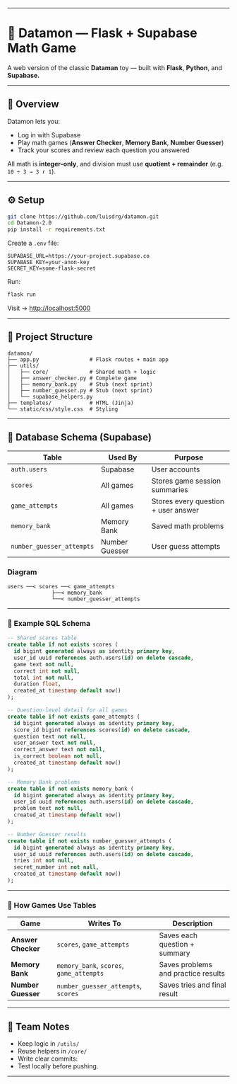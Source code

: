 
---

# 🧠 Datamon — Flask + Supabase Math Game

A web version of the classic **Dataman** toy — built with **Flask**, **Python**, and **Supabase.**

---

## 🚀 Overview

Datamon lets you:

* Log in with Supabase
* Play math games (**Answer Checker**, **Memory Bank**, **Number Guesser**)
* Track your scores and review each question you answered

All math is **integer-only**, and division must use **quotient + remainder** (e.g. `10 ÷ 3 → 3 r 1`).

---

## ⚙️ Setup

```bash
git clone https://github.com/luisdrg/datamon.git
cd Datamon-2.0
pip install -r requirements.txt
```

Create a `.env` file:

```env
SUPABASE_URL=https://your-project.supabase.co
SUPABASE_KEY=your-anon-key
SECRET_KEY=some-flask-secret
```

Run:

```bash
flask run
```

Visit → [http://localhost:5000](http://localhost:5000)

---

## 🧱 Project Structure

```
datamon/
├── app.py                # Flask routes + main app
├── utils/
│   ├── core/             # Shared math + logic
│   ├── answer_checker.py # Complete game
│   ├── memory_bank.py    # Stub (next sprint)
│   ├── number_guesser.py # Stub (next sprint)
│   └── supabase_helpers.py
├── templates/            # HTML (Jinja)
└── static/css/style.css  # Styling
```

---

## 🧮 Database Schema (Supabase)

| Table                     | Used By        | Purpose                             |
| ------------------------- | -------------- | ----------------------------------- |
| `auth.users`              | Supabase       | User accounts                       |
| `scores`                  | All games      | Stores game session summaries       |
| `game_attempts`           | All games      | Stores every question + user answer |
| `memory_bank`             | Memory Bank    | Saved math problems                 |
| `number_guesser_attempts` | Number Guesser | User guess attempts                 |

### Diagram

```
users ──< scores ──< game_attempts
              ├──< memory_bank
              └──< number_guesser_attempts
```

---

### 🧾 Example SQL Schema

```sql
-- Shared scores table
create table if not exists scores (
  id bigint generated always as identity primary key,
  user_id uuid references auth.users(id) on delete cascade,
  game text not null,
  correct int not null,
  total int not null,
  duration float,
  created_at timestamp default now()
);

-- Question-level detail for all games
create table if not exists game_attempts (
  id bigint generated always as identity primary key,
  score_id bigint references scores(id) on delete cascade,
  question text not null,
  user_answer text not null,
  correct_answer text not null,
  is_correct boolean not null,
  created_at timestamp default now()
);

-- Memory Bank problems
create table if not exists memory_bank (
  id bigint generated always as identity primary key,
  user_id uuid references auth.users(id) on delete cascade,
  problem text not null,
  created_at timestamp default now()
);

-- Number Guesser results
create table if not exists number_guesser_attempts (
  id bigint generated always as identity primary key,
  user_id uuid references auth.users(id) on delete cascade,
  tries int not null,
  secret_number int not null,
  created_at timestamp default now()
);
```

---

### 🧩 How Games Use Tables

| Game               | Writes To                                | Description                         |
| ------------------ | ---------------------------------------- | ----------------------------------- |
| **Answer Checker** | `scores`, `game_attempts`                | Saves each question + summary       |
| **Memory Bank**    | `memory_bank`, `scores`, `game_attempts` | Saves problems and practice results |
| **Number Guesser** | `number_guesser_attempts`, `scores`      | Saves tries and final result        |

---

## 🧠 Team Notes

* Keep logic in `/utils/`
* Reuse helpers in `/core/`
* Write clear commits:
* Test locally before pushing.

---
